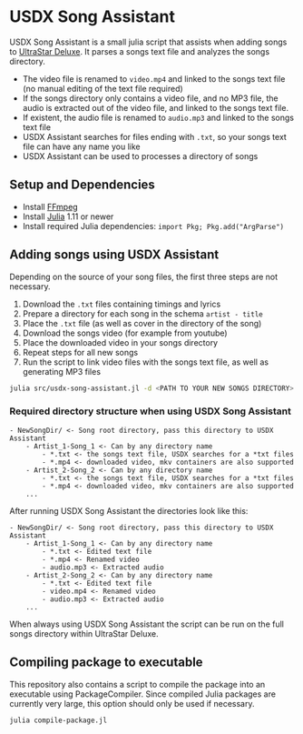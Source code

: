 # USDX Song Assistant

USDX Song Assistant is a small julia script that assists when adding songs to [UltraStar Deluxe](https://github.com/UltraStar-Deluxe/USDX). It parses a songs text file and analyzes the songs directory. 

 - The video file is renamed to `video.mp4` and linked to the songs text file (no manual editing of the text file required)
 - If the songs directory only contains a video file, and no MP3 file, the audio is extracted out of the video file, and linked to the songs text file.
 - If existent, the audio file is renamed to `audio.mp3` and linked to the songs text file
 - USDX Assistant searches for files ending with `.txt`, so your songs text file can have any name you like
 - USDX Assistant can be used to processes a directory of songs

## Setup and Dependencies

 - Install [FFmpeg](https://ffmpeg.org/)
 - Install [Julia](https://julialang.org/) 1.11 or newer
 - Install required Julia dependencies: `import Pkg; Pkg.add("ArgParse")`

## Adding songs using USDX Assistant

Depending on the source of your song files, the first three steps are not necessary.

1. Download the `.txt` files containing timings and lyrics
2. Prepare a directory for each song in the schema `artist - title`
3. Place the `.txt` file (as well as cover in the directory of the song)
4. Download the songs video (for example from youtube)
5. Place the downloaded video in your songs directory
6. Repeat steps for all new songs
7. Run the script to link video files with the songs text file, as well as generating MP3 files

```bash
julia src/usdx-song-assistant.jl -d <PATH TO YOUR NEW SONGS DIRECTORY>
```

### Required directory structure when using USDX Song Assistant

```
- NewSongDir/ <- Song root directory, pass this directory to USDX Assistant
    - Artist_1-Song_1 <- Can by any directory name
        - *.txt <- the songs text file, USDX searches for a *txt files
        - *.mp4 <- downloaded video, mkv containers are also supported
    - Artist_2-Song_2 <- Can by any directory name
        - *.txt <- the songs text file, USDX searches for a *txt files
        - *.mp4 <- downloaded video, mkv containers are also supported
    ...
```

After running USDX Song Assistant the directories look like this:
```
- NewSongDir/ <- Song root directory, pass this directory to USDX Assistant
    - Artist_1-Song_1 <- Can by any directory name
        - *.txt <- Edited text file
        - *.mp4 <- Renamed video
        - audio.mp3 <- Extracted audio
    - Artist_2-Song_2 <- Can by any directory name
        - *.txt <- Edited text file
        - video.mp4 <- Renamed video
        - audio.mp3 <- Extracted audio
    ...
```

When always using USDX Song Assistant the script can be run on the full songs directory within UltraStar Deluxe.

## Compiling package to executable

This repository also contains a script to compile the package into an executable using PackageCompiler. Since compiled Julia packages are currently very large, this option should only be used if necessary.

```bash
julia compile-package.jl
```
